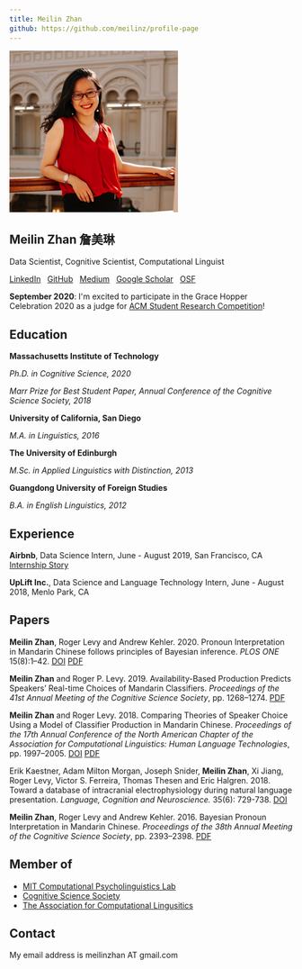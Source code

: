 ```yaml
---
title: Meilin Zhan
github: https://github.com/meilinz/profile-page
---
```


![](./assets/profile_0.jpg)

## Meilin Zhan 詹美琳

Data Scientist, Cognitive Scientist, Computational Linguist

[LinkedIn](https://www.linkedin.com/in/meilinzhan/) &nbsp;
[GitHub](https://github.com/meilinz) &nbsp;
[Medium](https://medium.com/@meilinzhan) &nbsp;
[Google Scholar](https://scholar.google.com/citations?user=OX7MvuMAAAAJ&hl=en) &nbsp;
[OSF](https://osf.io/kzdtj/)

**September 2020**: I'm excited to participate in the Grace Hopper Celebration 2020 as a judge for [ACM Student Research Competition](https://ghc.anitab.org/speakers/tracks/#poster)!


## Education
**Massachusetts Institute of Technology**

*Ph.D. in Cognitive Science, 2020*

*Marr Prize for Best Student Paper, Annual Conference of the Cognitive Science Society, 2018*

**University of California, San Diego**

*M.A. in Linguistics, 2016*

**The University of Edinburgh**

*M.Sc. in Applied Linguistics with Distinction, 2013*

**Guangdong University of Foreign Studies**

*B.A. in English Linguistics, 2012*

## Experience
**Airbnb**,  Data Science Intern, June - August 2019, San Francisco, CA [Internship Story](https://medium.com/swlh/what-i-learned-from-airbnb-data-science-internship-c2936c3e94df)


**UpLift Inc.**, Data Science and Language Technology Intern, June - August 2018, Menlo Park, CA


## Papers
  **Meilin Zhan**, Roger Levy and Andrew Kehler. 2020. Pronoun Interpretation in Mandarin Chinese follows principles of Bayesian inference.  *PLOS ONE* 15(8):1–42. [DOI](https://journals.plos.org/plosone/article?id=10.1371/journal.pone.0237012) [PDF](https://journals.plos.org/plosone/article/file?id=10.1371/journal.pone.0237012&type=printable)
  
  **Meilin Zhan** and Roger P. Levy. 2019. Availability-Based Production Predicts Speakers’ Real-time Choices of Mandarin Classifiers.  *Proceedings of the 41st Annual Meeting of the Cognitive Science Society*, pp. 1268–1274. [PDF](https://cogsci.mindmodeling.org/2019/papers/0231/0231.pdf)

  **Meilin Zhan** and Roger Levy. 2018. Comparing Theories of Speaker Choice Using a Model of Classifier Production in Mandarin Chinese. *Proceedings of the 17th Annual Conference of the North American Chapter of the Association for Computational Linguistics: Human Language Technologies*, pp. 1997–2005. [DOI](https://www.aclweb.org/anthology/N18-1181/) [PDF](https://www.aclweb.org/anthology/N18-1181.pdf)

  Erik Kaestner, Adam Milton Morgan, Joseph Snider, **Meilin Zhan**, Xi Jiang, Roger Levy, Victor S. Ferreira, Thomas Thesen and Eric Halgren. 2018. Toward a database of intracranial electrophysiology during natural language presentation.  *Language, Cognition and Neuroscience.* 35(6): 729-738. [DOI](https://www.tandfonline.com/doi/abs/10.1080/23273798.2018.1500262?journalCode=plcp21)

  **Meilin Zhan**, Roger Levy and Andrew Kehler. 2016. Bayesian Pronoun Interpretation in Mandarin Chinese. *Proceedings of the 38th Annual Meeting of the Cognitive Science Society*, pp. 2393–2398. [PDF](https://cogsci.mindmodeling.org/2016/papers/0414/paper0414.pdf)

## Member of
- [MIT Computational Psycholinguistics Lab](http://cpl.mit.edu/)
- [Cognitive Science Society](https://cognitivesciencesociety.org/)
- [The Association for Computational Lingusitics](https://www.aclweb.org/portal/)

## Contact
My email address is meilinzhan AT gmail.com
<p>&nbsp;</p>